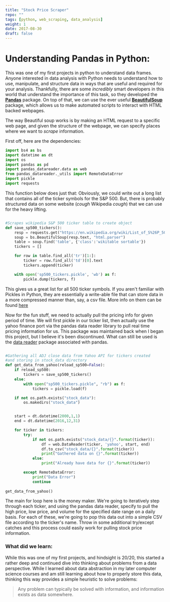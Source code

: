 ```yaml
---
title: "Stock Price Scraper"
repo: ""
tags: [python, web_scraping, data_analysis]
weight: 1
date: 2017-08-30
draft: false
---
```


# Understanding Pandas in Python:
This was one of my first projects in python to understand data frames. Anyone interested in 
data analysis with Python needs to understand how to use, manipulate, and structure data in 
ways that are useful and required for your analysis. Thankfully, there are some _incredibly_ 
smart developers in this world that understand the importance of this task, so they developed
the [__Pandas__](https://pandas.pydata.org) package. On top of that, we can use the ever useful [__BeautifulSoup__](https://www.crummy.com/software/BeautifulSoup/bs4/doc/) 
package, which allows us to make automated scripts to interact with HTML backed webpages.

The way Beautiful soup works is by making an HTML request to a specific web page, and 
given the structure of the webpage, we can specify places where we want to _scrape_ information.

First off, here are the dependencies: 

```python 
import bs4 as bs
import datetime as dt
import os
import pandas as pd
import pandas_datareader.data as web
from pandas_datareader._utils import RemoteDataError
import pickle
import requests
```

This function below does just that: Obviously, we could write out a long list that contains all
of the ticker symbols for the S&P 500. But, there is probably structured data on some website
(*cough* Wikipedia *cough*) that we can use for the heavy lifting. 

```python

#Scrapes wikipedia S&P 500 ticker table to create object
def save_sp500_tickers():
    resp = requests.get("https://en.wikipedia.org/wiki/List_of_S%26P_500_companies")
    soup = bs.BeautifulSoup(resp.text, "html.parser")
    table = soup.find('table', {'class':'wikitable sortable'})
    tickers = []

    for row in table.find_all('tr')[1:]:
        ticker = row.find_all('td')[0].text
        tickers.append(ticker)

    with open('sp500_tickers.pickle', 'wb') as f:
        pickle.dump(tickers, f)

```

This gives us a great list for all 500 ticker symbols. If you aren't familiar with Pickles 
in Python, they are essentially a write-able file that can store data in a more compressed 
manner than, say, a csv file. More info on them can be found [here](https://ianlondon.github.io/blog/pickling-basics/)

Now for the fun stuff, we need to actually pull the pricing info for given period of time. 
We will first pickle in our ticker list, then actually use the yahoo finance port via the 
pandas data reader library to pull real time pricing information for us. This package was 
maintained back when I began this project, but I believe it's been discontinued. 
What can still be used is the [data reader](https://pandas-datareader.readthedocs.io/en/latest/) package associated with pandas. 

```python 

#Gathering all ADJ close data from Yahoo API for tickers created
#and storing in stock_data directory
def get_data_from_yahoo(reload_sp500=False):
    if reload_sp500:
        tickers = save_sp500_tickers()
    else:
        with open("sp500_tickers.pickle", "rb") as f:
            tickers = pickle.load(f)

    if not os.path.exists("stock_data"):
        os.makedirs("stock_data")


    start = dt.datetime(2000,1,1)
    end = dt.datetime(2016,12,31)

    for ticker in tickers:
        try:
            if not os.path.exists("stock_data/{}".format(ticker)):
                df = web.DataReader(ticker, 'yahoo', start, end)
                df.to_csv("stock_data/{}".format(ticker))
                print("Gathered data on {}".format(ticker))
            else:
                print("Already have data for {}".format(ticker))

        except RemoteDataError:
            print("Data Error")
            continue
            
get_data_from_yahoo()

```

The main for loop here is the money maker. We're going to iteratively step through each 
ticker, and using the pandas data reader, specify to pull the high price, low price, and 
volume for the specified date range on a daily basis. For each of these, we're going to pop
this data out into a simple CSV file according to the ticker's name. Throw in some
additional try/except catches and this process could easily work for pulling stock price information. 

### What did we learn: 
While this was one of my first projects, and hindsight is 20/20, this started a rather deep and 
continued dive into thinking about problems from a data perspective. While I learned about data 
abstraction in my later computer science courses and am still learning about how to properly store 
this data, thinking this way provides a simple heuristic to solve problems: 

> Any problem can typically be solved with information, and information exists as data somewhere. 


